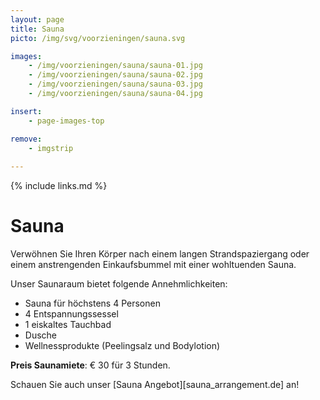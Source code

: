 ```yaml
---
layout: page
title: Sauna
picto: /img/svg/voorzieningen/sauna.svg

images:
    - /img/voorzieningen/sauna/sauna-01.jpg
    - /img/voorzieningen/sauna/sauna-02.jpg
    - /img/voorzieningen/sauna/sauna-03.jpg
    - /img/voorzieningen/sauna/sauna-04.jpg

insert:
    - page-images-top

remove:
    - imgstrip
    
---
```


{% include links.md %}

# Sauna 

Verwöhnen Sie Ihren Körper nach einem langen Strandspaziergang oder einem anstrengenden Einkaufsbummel mit einer wohltuenden Sauna. 

Unser Saunaraum bietet folgende Annehmlichkeiten:

- Sauna für höchstens 4 Personen
- 4 Entspannungssessel
- 1 eiskaltes Tauchbad
- Dusche
- Wellnessprodukte (Peelingsalz und Bodylotion)

**Preis Saunamiete**: € 30 für 3 Stunden.


Schauen Sie auch unser [Sauna Angebot][sauna_arrangement.de] an!
